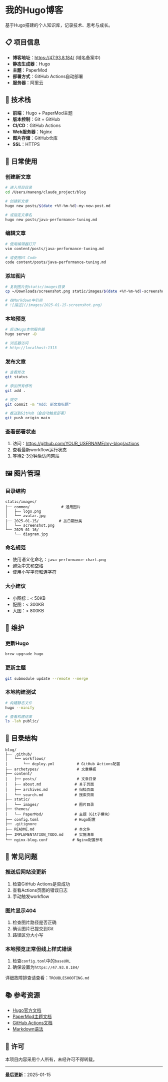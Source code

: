 # 我的Hugo博客

基于Hugo搭建的个人知识库，记录技术、思考与成长。

## 📋 项目信息

- **博客地址**：https://47.93.8.184/ (域名备案中)
- **静态生成器**：Hugo
- **主题**：PaperMod
- **部署方式**：GitHub Actions自动部署
- **服务器**：阿里云

## 🚀 技术栈

- **前端**：Hugo + PaperMod主题
- **版本控制**：Git + GitHub
- **CI/CD**：GitHub Actions
- **Web服务器**：Nginx
- **图片存储**：GitHub仓库
- **SSL**：HTTPS

## 📝 日常使用

### 创建新文章

```bash
# 进入项目目录
cd /Users/maneng/claude_project/blog

# 创建新文章
hugo new posts/$(date +%Y-%m-%d)-my-new-post.md

# 或指定文章名
hugo new posts/java-performance-tuning.md
```

### 编辑文章

```bash
# 使用编辑器打开
vim content/posts/java-performance-tuning.md

# 或使用VS Code
code content/posts/java-performance-tuning.md
```

### 添加图片

```bash
# 复制图片到static/images目录
cp ~/Downloads/screenshot.png static/images/$(date +%Y-%m-%d)-screenshot.png

# 在Markdown中引用
# ![描述](/images/2025-01-15-screenshot.png)
```

### 本地预览

```bash
# 启动Hugo本地服务器
hugo server -D

# 浏览器访问
# http://localhost:1313
```

### 发布文章

```bash
# 查看修改
git status

# 添加所有修改
git add .

# 提交
git commit -m "Add: 新文章标题"

# 推送到GitHub（会自动触发部署）
git push origin main
```

### 查看部署状态

1. 访问：https://github.com/YOUR_USERNAME/my-blog/actions
2. 查看最新workflow运行状态
3. 等待2-3分钟后访问网站

## 🖼️ 图片管理

### 目录结构

```
static/images/
├── common/              # 通用图片
│   ├── logo.png
│   └── avatar.jpg
├── 2025-01-15/         # 按日期分类
│   └── screenshot.png
└── 2025-01-16/
    └── diagram.jpg
```

### 命名规范

- 使用语义化命名：`java-performance-chart.png`
- 避免中文和空格
- 使用小写字母和连字符

### 大小建议

- 小图标：< 50KB
- 配图：< 300KB
- 大图：< 800KB

## 🔧 维护

### 更新Hugo

```bash
brew upgrade hugo
```

### 更新主题

```bash
git submodule update --remote --merge
```

### 本地构建测试

```bash
# 构建静态文件
hugo --minify

# 查看构建结果
ls -lah public/
```

## 📂 目录结构

```
blog/
├── .github/
│   └── workflows/
│       └── deploy.yml          # GitHub Actions配置
├── archetypes/                 # 文章模板
├── content/
│   ├── posts/                  # 文章目录
│   ├── about.md               # 关于页面
│   ├── archives.md            # 归档页面
│   └── search.md              # 搜索页面
├── static/
│   └── images/                # 图片目录
├── themes/
│   └── PaperMod/              # 主题（Git子模块）
├── config.toml                # Hugo配置
├── .gitignore
├── README.md                  # 本文件
├── IMPLEMENTATION_TODO.md     # 实施清单
└── nginx-blog.conf           # Nginx配置参考
```

## 🐛 常见问题

### 推送后网站没更新

1. 检查GitHub Actions是否成功
2. 查看Actions页面的错误日志
3. 手动触发workflow

### 图片显示404

1. 检查图片路径是否正确
2. 确认图片已提交到Git
3. 路径区分大小写

### 本地预览正常但线上样式错误

1. 检查`config.toml`中的`baseURL`
2. 确保设置为`https://47.93.8.184/`

详细故障排查请查看：`TROUBLESHOOTING.md`

## 📚 参考资源

- [Hugo官方文档](https://gohugo.io/documentation/)
- [PaperMod主题文档](https://github.com/adityatelange/hugo-PaperMod/wiki)
- [GitHub Actions文档](https://docs.github.com/en/actions)
- [Markdown语法](https://www.markdownguide.org/)

## 📄 许可

本项目内容采用个人所有，未经许可不得转载。

---

**最后更新**：2025-01-15

